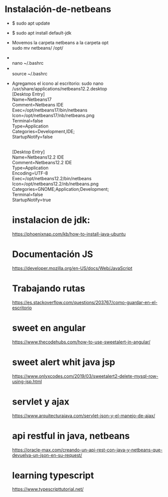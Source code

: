 # Instalación-de-netbeans
* $ sudo apt update
* $ sudo apt install default-jdk
* Movemos la carpeta netbeans a la carpeta opt<br>
   sudo mv netbeans/ /opt/
* <br>
   nano ~/.bashrc
* <br>
   source ~/.bashrc
* Agregamos el icono al escritorio: 
   sudo nano /usr/share/applications/netbeans12.2.desktop<br>
 [Desktop Entry]<br>
 Name=Netbeans17<br>
 Comment=Netbeans IDE<br>
 Exec=/opt/netbeans17/bin/netbeans<br>
 Icon=/opt/netbeans17/nb/netbeans.png<br>
 Terminal=false<br>
 Type=Application<br>
 Categories=Development,IDE;<br>
 StartupNotify=false<br><br>
 
   [Desktop Entry]<br>
   Name=Netbeans12.2 IDE<br>
   Comment=Netbeans12.2 IDE<br>
   Type=Application<br>
   Encoding=UTF-8<br>
   Exec=/opt/netbeans12.2/bin/netbeans<br>
   Icon=/opt/netbeans12.2/nb/netbeans.png<br>
   Categories=GNOME;Application;Development;<br>
   Terminal=false<br>
   StartupNotify=true<br>
   
   # instalacion de jdk:
   https://phoenixnap.com/kb/how-to-install-java-ubuntu
   # Documentación JS
   https://developer.mozilla.org/en-US/docs/Web/JavaScript
   # Trabajando rutas
   https://es.stackoverflow.com/questions/203767/como-guardar-en-el-escritorio
   # sweet en angular
   https://www.thecodehubs.com/how-to-use-sweetalert-in-angular/
   # sweet alert whit java jsp 
   https://www.onlyxcodes.com/2019/03/sweetalert2-delete-mysql-row-using-jsp.html
   # servlet y ajax 
   https://www.arquitecturajava.com/servlet-json-y-el-manejo-de-ajax/
   # api restful in java, netbeans
   https://oracle-max.com/creando-un-api-rest-con-java-y-netbeans-que-devuelva-un-json-en-su-request/
   # learning typescript
   https://www.typescripttutorial.net/
   
